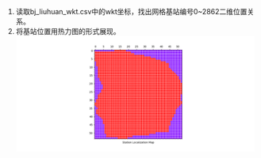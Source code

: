1. 读取bj_liuhuan_wkt.csv中的wkt坐标，找出网格基站编号0~2862二维位置关系。
2. 将基站位置用热力图的形式展现。
![](https://github.com/BigDataSystemTHU2018/Project-Unicom/blob/master/Personal/Jiaxin/Grids_processing/station_location.png)  
